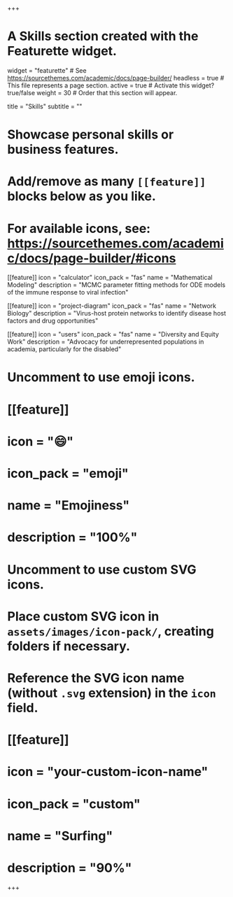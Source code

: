 +++
# A Skills section created with the Featurette widget.
widget = "featurette"  # See https://sourcethemes.com/academic/docs/page-builder/
headless = true  # This file represents a page section.
active = true  # Activate this widget? true/false
weight = 30  # Order that this section will appear.

title = "Skills"
subtitle = ""

# Showcase personal skills or business features.
# 
# Add/remove as many `[[feature]]` blocks below as you like.
# 
# For available icons, see: https://sourcethemes.com/academic/docs/page-builder/#icons

[[feature]]
  icon = "calculator"
  icon_pack = "fas"
  name = "Mathematical Modeling"
  description = "MCMC parameter fitting methods for ODE models of the immune response to viral infection"
  
[[feature]]
  icon = "project-diagram"
  icon_pack = "fas"
  name = "Network Biology"
  description = "Virus-host protein networks to identify disease host factors and drug opportunities"  
  
[[feature]]
  icon = "users"
  icon_pack = "fas"
  name = "Diversity and Equity Work"
  description = "Advocacy for underrepresented populations in academia, particularly for the disabled"

# Uncomment to use emoji icons.
# [[feature]]
#  icon = ":smile:"
#  icon_pack = "emoji"
#  name = "Emojiness"
#  description = "100%"  

# Uncomment to use custom SVG icons.
# Place custom SVG icon in `assets/images/icon-pack/`, creating folders if necessary.
# Reference the SVG icon name (without `.svg` extension) in the `icon` field.
# [[feature]]
#  icon = "your-custom-icon-name"
#  icon_pack = "custom"
#  name = "Surfing"
#  description = "90%"

+++
